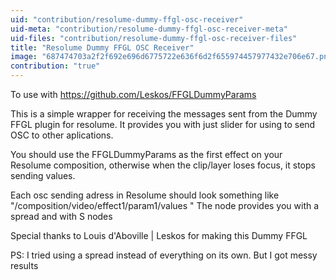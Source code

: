 ```yaml
---
uid: "contribution/resolume-dummy-ffgl-osc-receiver"
uid-meta: "contribution/resolume-dummy-ffgl-osc-receiver-meta"
uid-files: "contribution/resolume-dummy-ffgl-osc-receiver-files"
title: "Resolume Dummy FFGL OSC Receiver"
image: "687474703a2f2f692e696d6775722e636f6d2f655974457977432e706e67.png"
contribution: "true"
---
```


To use with https://github.com/Leskos/FFGLDummyParams

This is a simple wrapper for receiving the messages sent from the Dummy FFGL plugin for resolume. It provides you with just slider for using to send OSC to other aplications.

You should use the FFGLDummyParams as the first effect on your Resolume composition, otherwise when the clip/layer loses focus, it stops sending values.

Each osc sending adress in Resolume should look something like "/composition/video/effect1/param1/values "
The node provides you with a spread and with S nodes

Special thanks to Louis d'Aboville | Leskos for making this Dummy FFGL

PS: I tried using a spread instead of everything on its own. But I got messy results
